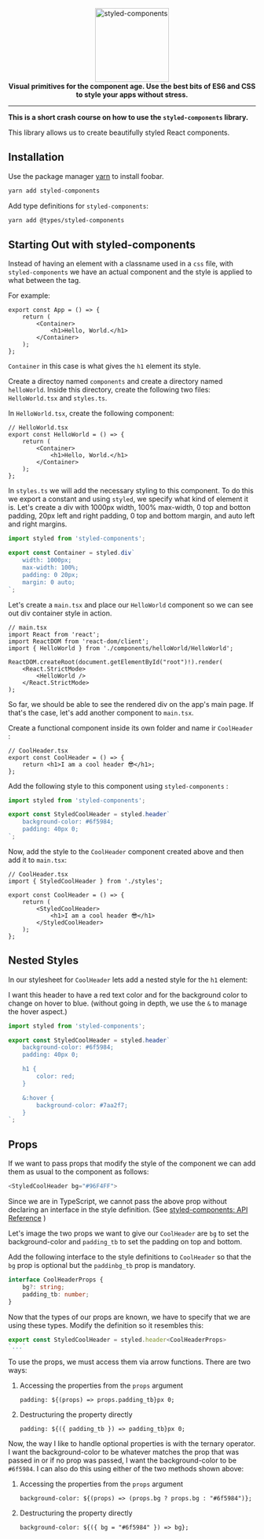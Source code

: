 <div align="center">
  <a href="https://www.styled-components.com">
    <img alt="styled-components" src="https://raw.githubusercontent.com/styled-components/brand/master/styled-components.png" height="150px" />
  </a>
</div>

<div align="center">
  <strong>Visual primitives for the component age. Use the best bits of ES6 and CSS to style your apps without stress.</strong>
</div>

-------

**This is a short crash course on how to use the `styled-components` library.**

This library allows us to create beautifully styled React components. 

## Installation

Use the package manager [yarn](https://yarnpkg.com/) to install foobar.

```bash
yarn add styled-components
```

Add type definitions for `styled-components`:

```bash
yarn add @types/styled-components
```

## Starting Out with styled-components

Instead of having an element with a classname used in a `css` file, with `styled-components` we have an actual component and the style is applied to what between the tag. 

For example: 

```tsx
export const App = () => {
    return (
        <Container>
            <h1>Hello, World.</h1>
        </Container>
    );
};
```

`Container` in this case is what gives the `h1` element its style. 

Create a directoy named `components` and create a directory named `helloWorld`. Inside this directory, create the following two files: `HelloWorld.tsx` and `styles.ts`. 

In `HelloWorld.tsx`, create the following component:

```tsx
// HelloWorld.tsx
export const HelloWorld = () => {
    return (
        <Container>
            <h1>Hello, World.</h1>
        </Container>
    );
};
```

In `styles.ts` we will add the necessary styling to this component. To do this we export a constant and using `styled`, we specify what kind of element it is. Let's create a div with 1000px width, 100% max-width, 0 top and botton padding, 20px left and right padding, 0 top and bottom margin, and auto left and right margins. 

```ts
import styled from 'styled-components';

export const Container = styled.div`
    width: 1000px;
    max-width: 100%;
    padding: 0 20px;
    margin: 0 auto;
`;
```

Let's create a `main.tsx` and place our `HelloWorld` component so we can see out div container style in action. 

```tsx
// main.tsx
import React from 'react';
import ReactDOM from 'react-dom/client';
import { HelloWorld } from './components/helloWorld/HelloWorld';

ReactDOM.createRoot(document.getElementById("root")!).render(
    <React.StrictMode>
        <HelloWorld />
    </React.StrictMode>
);
```

So far, we should be able to see the rendered div on the app's main page.  If that's the case, let's add another component to `main.tsx`. 

Create a functional component inside its own folder and name ir `CoolHeader` :

```tsx
// CoolHeader.tsx
export const CoolHeader = () => {
    return <h1>I am a cool header 😎</h1>;
};
```

Add the following style to this component using `styled-components` :

```ts
import styled from 'styled-components';

export const StyledCoolHeader = styled.header`
    background-color: #6f5984;
    padding: 40px 0;
`;
```

Now, add the style to the `CoolHeader` component created above and then add it to `main.tsx`:

```tsx
// CoolHeader.tsx
import { StyledCoolHeader } from './styles';

export const CoolHeader = () => {
    return (
        <StyledCoolHeader>
            <h1>I am a cool header 😎</h1>
        </StyledCoolHeader>
    );
};
```

## Nested Styles

In our stylesheet for `CoolHeader` lets add a nested style for the `h1` element:

I want this header to have a red text color and for the background color to change on hover to blue.  (without going in depth, we use the `&` to manage the hover aspect.)

```ts
import styled from 'styled-components';

export const StyledCoolHeader = styled.header`
    background-color: #6f5984;
    padding: 40px 0;

    h1 {
        color: red;
    }

    &:hover {
        background-color: #7aa2f7;
    }
`;
```

## Props

If we want to pass props that modify the style of the component we can add them as usual to the component as follows:

```ts
<StyledCoolHeader bg="#96F4FF">
```

Since we are in TypeScript, we cannot pass the above prop without declaring an interface in the style definition. (See [styled-components: API Reference](https://styled-components.com/docs/api#using-custom-props) )

Let's image the two props we want to give our `CoolHeader` are `bg` to set the background-color and `padding_tb` to set the padding on top and bottom. 

Add the following interface to the style definitions to `CoolHeader` so that the `bg` prop is optional but the `paddinbg_tb` prop is mandatory.

```ts
interface CoolHeaderProps {
    bg?: string;
    padding_tb: number;
}
```

Now that the types of our props are known, we have to specify that we are using these types. Modify the definition so it resembles this:

```ts
export const StyledCoolHeader = styled.header<CoolHeaderProps>
`...`
```

To use the props, we must access them via arrow functions. There are two ways:

1. Accessing the properties from the `props` argument
   
   ```tsx
   padding: ${(props) => props.padding_tb}px 0;
   ```

2. Destructuring the property directly
   
   ```tsx
   padding: ${({ padding_tb }) => padding_tb}px 0;
   ```

Now, the way I like to handle optional properties is with the ternary operator. I want the background-color to be whatever matches the prop that was passed in or if no prop was passed, I want the background-color to be `#6f5984`. I can also do this using either of the two methods shown above:

1. Accessing the properties from the `props` argument
   
   ```tsx
   background-color: ${(props) => (props.bg ? props.bg : "#6f5984")};
   ```
2. Destructuring the property directly
   
   ```tsx
   background-color: ${({ bg = "#6f5984" }) => bg};
   ```
